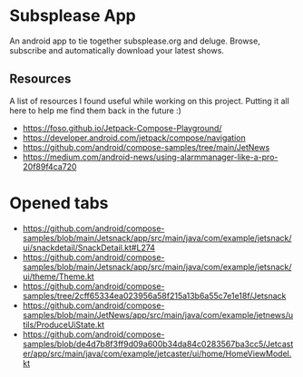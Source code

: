 # Subsplease App

An android app to tie together subsplease.org and deluge. Browse, subscribe and automatically
download your latest shows.

## Resources

A list of resources I found useful while working on this project. Putting it all here to help me
find them back in the future :)

- https://foso.github.io/Jetpack-Compose-Playground/
- https://developer.android.com/jetpack/compose/navigation
- https://github.com/android/compose-samples/tree/main/JetNews
- https://medium.com/android-news/using-alarmmanager-like-a-pro-20f89f4ca720

# Opened tabs

- https://github.com/android/compose-samples/blob/main/Jetsnack/app/src/main/java/com/example/jetsnack/ui/snackdetail/SnackDetail.kt#L274
- https://github.com/android/compose-samples/blob/main/Jetsnack/app/src/main/java/com/example/jetsnack/ui/theme/Theme.kt
- https://github.com/android/compose-samples/tree/2cff65334ea023956a58f215a13b6a55c7e1e18f/Jetsnack
- https://github.com/android/compose-samples/blob/main/JetNews/app/src/main/java/com/example/jetnews/utils/ProduceUiState.kt
- https://github.com/android/compose-samples/blob/de4d7b8f3ff9d09a600b34da84c0283567ba3cc5/Jetcaster/app/src/main/java/com/example/jetcaster/ui/home/HomeViewModel.kt
